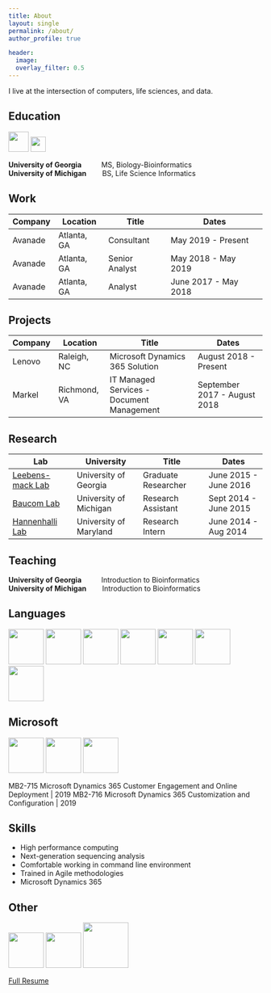 ```yaml
---
title: About
layout: single
permalink: /about/
author_profile: true

header: 
  image: 
  overlay_filter: 0.5
---
```


I live at the intersection of computers, life sciences, and data. 

## Education
<img src="http://www.crwflags.com/fotw/images/u/us_u_uga.gif" width="40">
<img src="https://encrypted-tbn3.gstatic.com/images?q=tbn:ANd9GcSqk_xU5tKfG5BKSaf2j_FWQ83VpOeLtibyjXS7Ps1DBekrSUXF0kTkIw" width="30">

**University of Georgia** &nbsp;&nbsp;&nbsp;&nbsp;&nbsp;&nbsp;&nbsp;&nbsp; MS, Biology-Bioinformatics
<br>**University of Michigan** &nbsp;&nbsp;&nbsp;&nbsp;&nbsp;&nbsp; BS, Life Science Informatics

## Work

Company | Location | Title | Dates
--- | --- | --- | ---
Avanade | Atlanta, GA | Consultant | May 2019 - Present
Avanade | Atlanta, GA | Senior Analyst | May 2018 - May 2019
Avanade | Atlanta, GA | Analyst | June 2017 - May 2018

## Projects

Company | Location | Title | Dates
--- | --- | --- | ---
Lenovo | Raleigh, NC | Microsoft Dynamics 365 Solution | August 2018 - Present
Markel | Richmond, VA | IT Managed Services - Document Management | September 2017 - August 2018

## Research

Lab | University | Title | Dates
--- | --- | --- | ---
[Leebens-mack Lab](https://research.franklin.uga.edu/jleebensmack/) | University of Georgia | Graduate Researcher | June 2015 - June 2016 
[Baucom Lab](https://sites.lsa.umich.edu/baucom-lab/) | University of Michigan | Research Assistant | Sept 2014 - June 2015
[Hannenhalli Lab](http://www.cbcb.umd.edu/~sridhar/) | University of Maryland | Research Intern | June 2014 - Aug 2014

## Teaching

**University of Georgia** &nbsp;&nbsp;&nbsp;&nbsp;&nbsp;&nbsp;&nbsp;&nbsp; Introduction to Bioinformatics
<br>**University of Michigan** &nbsp;&nbsp;&nbsp;&nbsp;&nbsp;&nbsp; Introduction to Bioinformatics

## Languages

<img src="https://michelle-hwang.github.io/images/icon-python.png" width="70">
<img src="https://michelle-hwang.github.io/images/icon-R.png" width="70">
<img src="https://michelle-hwang.github.io/images/icon-perl.png" width="70">
<img src="https://michelle-hwang.github.io/images/icon-bash.png" width="70">
<img src="https://michelle-hwang.github.io/images/icon-mysql.png" width="70">
<img src="https://michelle-hwang.github.io/images/icon-cplusplus.png" width="70">
<img src="http://www.bobbyberberyan.com/wp-content/uploads/2012/03/HTML5CSS3Logos.svg" width="70">

## Microsoft

<img src="https://www.dqglobal.com/wp-content/uploads/2017/10/microsoft-dynamics-crm-365-icon.png" width="70">
<img src="https://chocolatey.org/content/packageimages/tfs2012objectmodel.11.0.61030.0.png" width="70">
<img src="https://images.youracclaim.com/images/f74835c5-363e-4300-abf6-2f0388c49bbe/MCSA-Dynamics-365-2019.png" width="70">

MB2-715 Microsoft Dynamics 365 Customer Engagement and Online Deployment | 2019
MB2-716 Microsoft Dynamics 365 Customization and Configuration | 2019

## Skills

* High performance computing
* Next-generation sequencing analysis
* Comfortable working in command line environment
* Trained in Agile methodologies
* Microsoft Dynamics 365

## Other

<img src="https://avatars3.githubusercontent.com/u/7388996?v=3&s=200" width="70">
<img src="https://assets-cdn.github.com/images/modules/logos_page/GitHub-Mark.png" width="70">
<img src="https://raw.githubusercontent.com/wiki/trinityrnaseq/trinityrnaseq/images/TrinityCompositeLogo.png" width="90">


[Full Resume](https://drive.google.com/file/d/1g4x8NVUybEg-Crf1hlGs6FugZljeMxlB/view)
